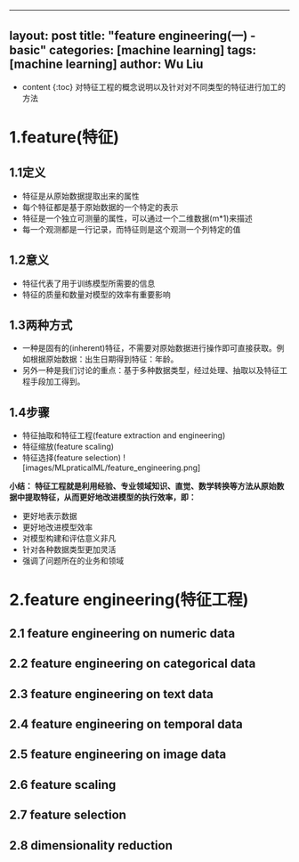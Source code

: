 
---
layout: post
title:  "feature engineering(一) - basic"
categories: [machine learning]
tags: [machine learning]
author: Wu Liu
---

* content
{:toc}
对特征工程的概念说明以及针对对不同类型的特征进行加工的方法





# 1.feature(特征)
## 1.1定义
 - 特征是从原始数据提取出来的属性
 - 每个特征都是基于原始数据的一个特定的表示
 - 特征是一个独立可测量的属性，可以通过一个二维数据(m*1)来描述
 - 每一个观测都是一行记录，而特征则是这个观测一个列特定的值
 
## 1.2意义
 - 特征代表了用于训练模型所需要的信息
 - 特征的质量和数量对模型的效率有重要影响

## 1.3两种方式
 - 一种是固有的(inherent)特征，不需要对原始数据进行操作即可直接获取。例如根据原始数据：出生日期得到特征：年龄。
 - 另外一种是我们讨论的重点：基于多种数据类型，经过处理、抽取以及特征工程手段加工得到。

## 1.4步骤
 - 特征抽取和特征工程(feature extraction and engineering)
 - 特征缩放(feature scaling)
 - 特征选择(feature selection)
![images/MLpraticalML/feature_engineering.png]

**小结：**
 **特征工程就是利用经验、专业领域知识、直觉、数学转换等方法从原始数据中提取特征，从而更好地改进模型的执行效率，即：**
 - 更好地表示数据
 - 更好地改进模型效率
 - 对模型构建和评估意义非凡
 - 针对各种数据类型更加灵活
 - 强调了问题所在的业务和领域

# 2.feature engineering(特征工程)

## 2.1 feature engineering on numeric data



## 2.2 feature engineering on categorical data


## 2.3 feature engineering on text data


## 2.4 feature engineering on temporal data


## 2.5 feature engineering on image data


## 2.6 feature scaling


## 2.7 feature selection

## 2.8 dimensionality reduction